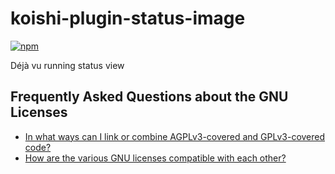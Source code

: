 # koishi-plugin-status-image

[![npm](https://img.shields.io/npm/v/koishi-plugin-status-image?style=flat-square)](https://www.npmjs.com/package/koishi-plugin-status-image)

Déjà vu running status view

## Frequently Asked Questions about the GNU Licenses

* [In what ways can I link or combine AGPLv3-covered and GPLv3-covered code?](https://www.gnu.org/licenses/gpl-faq.html#AGPLGPL)
* [How are the various GNU licenses compatible with each other?](https://www.gnu.org/licenses/gpl-faq.html#AllCompatibility)